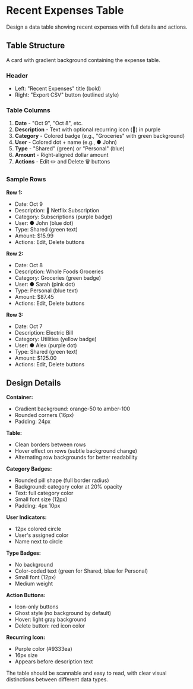 # Recent Expenses Table

Design a data table showing recent expenses with full details and actions.

## Table Structure

A card with gradient background containing the expense table.

### Header
- Left: "Recent Expenses" title (bold)
- Right: "Export CSV" button (outlined style)

### Table Columns
1. **Date** - "Oct 9", "Oct 8", etc.
2. **Description** - Text with optional recurring icon (🔁) in purple
3. **Category** - Colored badge (e.g., "Groceries" with green background)
4. **User** - Colored dot + name (e.g., ● John)
5. **Type** - "Shared" (green) or "Personal" (blue)
6. **Amount** - Right-aligned dollar amount
7. **Actions** - Edit ✏️ and Delete 🗑️ buttons

### Sample Rows

**Row 1:**
- Date: Oct 9
- Description: 🔁 Netflix Subscription
- Category: Subscriptions (purple badge)
- User: ● John (blue dot)
- Type: Shared (green text)
- Amount: $15.99
- Actions: Edit, Delete buttons

**Row 2:**
- Date: Oct 8
- Description: Whole Foods Groceries
- Category: Groceries (green badge)
- User: ● Sarah (pink dot)
- Type: Personal (blue text)
- Amount: $87.45
- Actions: Edit, Delete buttons

**Row 3:**
- Date: Oct 7
- Description: Electric Bill
- Category: Utilities (yellow badge)
- User: ● Alex (purple dot)
- Type: Shared (green text)
- Amount: $125.00
- Actions: Edit, Delete buttons

## Design Details

**Container:**
- Gradient background: orange-50 to amber-100
- Rounded corners (16px)
- Padding: 24px

**Table:**
- Clean borders between rows
- Hover effect on rows (subtle background change)
- Alternating row backgrounds for better readability

**Category Badges:**
- Rounded pill shape (full border radius)
- Background: category color at 20% opacity
- Text: full category color
- Small font size (12px)
- Padding: 4px 10px

**User Indicators:**
- 12px colored circle
- User's assigned color
- Name next to circle

**Type Badges:**
- No background
- Color-coded text (green for Shared, blue for Personal)
- Small font (12px)
- Medium weight

**Action Buttons:**
- Icon-only buttons
- Ghost style (no background by default)
- Hover: light gray background
- Delete button: red icon color

**Recurring Icon:**
- Purple color (#9333ea)
- 16px size
- Appears before description text

The table should be scannable and easy to read, with clear visual distinctions between different data types.

